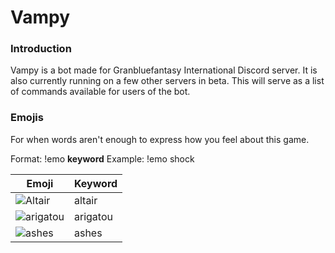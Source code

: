 # **Vampy**

### Introduction

Vampy is a bot made for Granbluefantasy International Discord server. It is also currently running on a few other servers in beta. This will serve as a list of commands available for users of the bot.

### Emojis

For when words aren't enough to express how you feel about this game.

Format: !emo **keyword**
Example: !emo shock

Emoji | Keyword
------------ | -------------
![Altair](/gbfint-vampy/images/altair.png)| altair
![arigatou](/gbfint-vampy/images/arigatou.png) | arigatou
![ashes](/gbfint-vampy/images/ashes.png) | ashes

